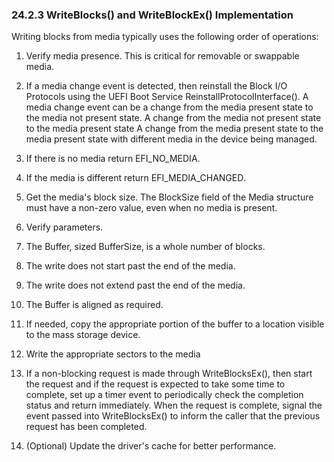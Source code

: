 <!--- @file
  24.2.3 WriteBlocks() and WriteBlockEx() Implementation

  Copyright (c) 2012-2018, Intel Corporation. All rights reserved.<BR>

  Redistribution and use in source (original document form) and 'compiled'
  forms (converted to PDF, epub, HTML and other formats) with or without
  modification, are permitted provided that the following conditions are met:

  1) Redistributions of source code (original document form) must retain the
     above copyright notice, this list of conditions and the following
     disclaimer as the first lines of this file unmodified.

  2) Redistributions in compiled form (transformed to other DTDs, converted to
     PDF, epub, HTML and other formats) must reproduce the above copyright
     notice, this list of conditions and the following disclaimer in the
     documentation and/or other materials provided with the distribution.

  THIS DOCUMENTATION IS PROVIDED BY TIANOCORE PROJECT "AS IS" AND ANY EXPRESS OR
  IMPLIED WARRANTIES, INCLUDING, BUT NOT LIMITED TO, THE IMPLIED WARRANTIES OF
  MERCHANTABILITY AND FITNESS FOR A PARTICULAR PURPOSE ARE DISCLAIMED. IN NO
  EVENT SHALL TIANOCORE PROJECT  BE LIABLE FOR ANY DIRECT, INDIRECT, INCIDENTAL,
  SPECIAL, EXEMPLARY, OR CONSEQUENTIAL DAMAGES (INCLUDING, BUT NOT LIMITED TO,
  PROCUREMENT OF SUBSTITUTE GOODS OR SERVICES; LOSS OF USE, DATA, OR PROFITS;
  OR BUSINESS INTERRUPTION) HOWEVER CAUSED AND ON ANY THEORY OF LIABILITY,
  WHETHER IN CONTRACT, STRICT LIABILITY, OR TORT (INCLUDING NEGLIGENCE OR
  OTHERWISE) ARISING IN ANY WAY OUT OF THE USE OF THIS DOCUMENTATION, EVEN IF
  ADVISED OF THE POSSIBILITY OF SUCH DAMAGE.

-->

### 24.2.3 WriteBlocks() and WriteBlockEx() Implementation

Writing blocks from media typically uses the following order of operations:

1. Verify media presence. This is critical for removable or swappable media.

2. If a media change event is detected, then reinstall the Block I/O Protocols
   using the UEFI Boot Service ReinstallProtocolInterface(). A media change
   event can be a change from the media present state to the media not present
   state. A change from the media not present state to the media present state
   A change from the media present state to the media present state with
   different media in the device being managed.

3. If there is no media return EFI_NO_MEDIA.

4. If the media is different return EFI_MEDIA_CHANGED.

5. Get the media's block size. The BlockSize field of the Media structure must
   have a non-zero value, even when no media is present.

6. Verify parameters.

7. The Buffer, sized BufferSize, is a whole number of blocks.

8. The write does not start past the end of the media.

9. The write does not extend past the end of the media.

10. The Buffer is aligned as required.

11. If needed, copy the appropriate portion of the buffer to a location visible
   to the mass storage device.

12. Write the appropriate sectors to the media

13. If a non-blocking request is made through WriteBlocksEx(), then start the
    request and if the request is expected to take some time to complete, set
    up a timer event to periodically check the completion status and return
    immediately. When the request is complete, signal the event passed into
    WriteBlocksEx() to inform the caller that the previous request has been
    completed.

14. (Optional) Update the driver's cache for better performance.
